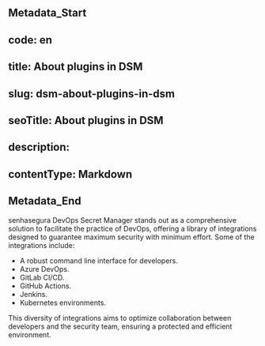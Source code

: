 ## Metadata_Start 
## code: en
## title: About plugins in DSM 
## slug: dsm-about-plugins-in-dsm 
## seoTitle: About plugins in DSM 
## description:  
## contentType: Markdown 
## Metadata_End
senhasegura DevOps Secret Manager stands out as a comprehensive solution to facilitate the practice of DevOps, offering a library of integrations designed to guarantee maximum security with minimum effort. Some of the integrations include:

* A robust command line interface for developers.
* Azure DevOps.
* GitLab CI/CD.
* GitHub Actions.
* Jenkins.
* Kubernetes environments.

This diversity of integrations aims to optimize collaboration between developers and the security team, ensuring a protected and efficient environment.